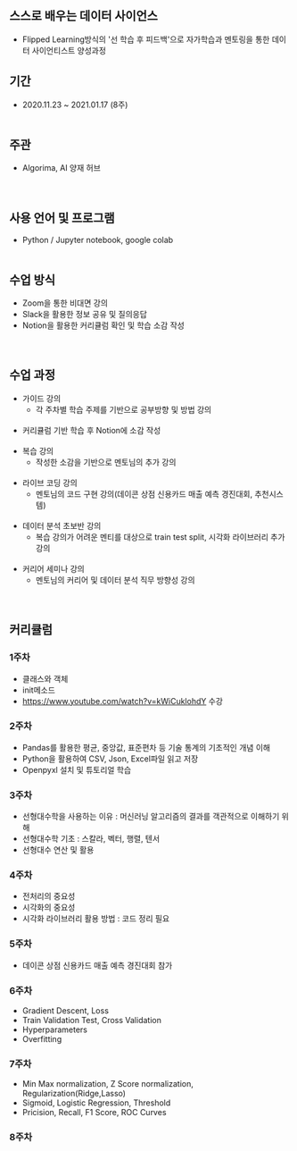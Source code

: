 ## 스스로 배우는 데이터 사이언스
- Flipped Learning방식의 '선 학습 후 피드백'으로 자가학습과 멘토링을 통한 데이터 사이언티스트 양성과정
## 기간
- 2020.11.23 ~ 2021.01.17 (8주)<br><br>
## 주관
- Algorima, AI 양재 허브<br><br><br>

## 사용 언어 및 프로그램 
- Python / Jupyter notebook, google colab <br><br>

## 수업 방식
- Zoom을 통한 비대면 강의<br>
- Slack을 활용한 정보 공유 및 질의응답<br>
- Notion을 활용한 커리큘럼 확인 및 학습 소감 작성<br><br><br>

## 수업 과정
- 가이드 강의
    - 각 주차별 학습 주제를 기반으로 공부방향 및 방법 강의<br><br>
- 커리큘럼 기반 학습 후 Notion에 소감 작성<br><br>
- 복습 강의 
    - 작성한 소감을 기반으로 멘토님의 추가 강의<br><br>
- 라이브 코딩 강의 
    - 멘토님의 코드 구현 강의(데이콘 상점 신용카드 매출 예측 경진대회, 추천시스템)<br><br>
- 데이터 분석 초보반 강의
    - 복습 강의가 어려운 멘티를 대상으로 train test split, 시각화 라이브러리 추가 강의<br><br>
- 커리어 세미나 강의
    - 멘토님의 커리어 및 데이터 분석 직무 방향성 강의<br><br><br>


## 커리큘럼

### 1주차
- 클래스와 객체
- init메소드
- <https://www.youtube.com/watch?v=kWiCuklohdY> 수강

### 2주차
- Pandas를 활용한 평균, 중앙값, 표준편차 등 기술 통계의 기초적인 개념 이해
- Python을 활용하여 CSV, Json, Excel파일 읽고 저장
- Openpyxl 설치 및 튜토리얼 학습

### 3주차
- 선형대수학을 사용하는 이유 : 머신러닝 알고리즘의 결과를 객관적으로 이해하기 위해
- 선형대수학 기초 : 스칼라, 벡터, 행렬, 텐서
- 선형대수 연산 및 활용


### 4주차
- 전처리의 중요성
- 시각화의 중요성
- 시각화 라이브러리 활용 방법 : 코드 정리 필요 


### 5주차
- 데이콘 상점 신용카드 매출 예측 경진대회 참가


### 6주차
- Gradient Descent, Loss
- Train Validation Test, Cross Validation
- Hyperparameters
- Overfitting


### 7주차
- Min Max normalization, Z Score normalization, Regularization(Ridge,Lasso)
- Sigmoid, Logistic Regression, Threshold
- Pricision, Recall, F1 Score, ROC Curves

### 8주차 
